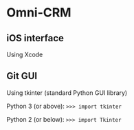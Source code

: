 # Omni-CRM

## iOS interface
Using Xcode

## Git GUI
Using tkinter (standard Python GUI library)

Python 3 (or above): `>>> import tkinter`

Python 2 (or below): `>>> import Tkinter`
